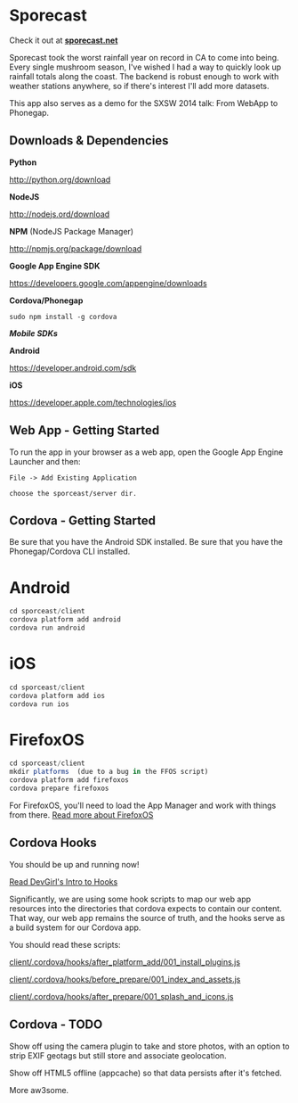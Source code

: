 Sporecast
================

Check it out at **<a href="http://www.sporecast.net/" target="_blank">sporecast.net</a>**

Sporecast took the worst rainfall year on record in CA to come into being.
Every single mushroom season, I've wished I had a way to quickly look up
rainfall totals along the coast. The backend is robust enough to work with
weather stations anywhere, so if there's interest I'll add more datasets.

This app also serves as a demo for the SXSW 2014 talk: From WebApp to Phonegap.


Downloads & Dependencies
------------------------

**Python**

<http://python.org/download>


**NodeJS**

<http://nodejs.ord/download>


**NPM** (NodeJS Package Manager)

<http://npmjs.org/package/download>


**Google App Engine SDK**

<https://developers.google.com/appengine/downloads‎>


**Cordova/Phonegap**
```
sudo npm install -g cordova
```

***Mobile SDKs***

**Android**

<https://developer.android.com/sdk>

**iOS**

<https://developer.apple.com/technologies/ios>


Web App - Getting Started
--------------------------

To run the app in your browser as a web app, open the Google App Engine Launcher
and then:

```
File -> Add Existing Application

choose the sporceast/server dir.
```


Cordova - Getting Started
------------------------------------

Be sure that you have the Android SDK installed.
Be sure that you have the Phonegap/Cordova CLI installed.

Android
=======
```js
cd sporceast/client
cordova platform add android
cordova run android
```

iOS
=======
```js
cd sporceast/client
cordova platform add ios
cordova run ios
```

FirefoxOS
=======
```js
cd sporceast/client
mkdir platforms  (due to a bug in the FFOS script)
cordova platform add firefoxos
cordova prepare firefoxos
```

For FirefoxOS, you'll need to load the App Manager and work with things from
there.
[Read more about FirefoxOS](https://hacks.mozilla.org/2014/02/building-cordova-apps-for-firefox-os/)



Cordova Hooks
-------------

You should be up and running now!

[Read DevGirl's Intro to Hooks](http://devgirl.org/2013/11/12/three-hooks-your-cordovaphonegap-project-needs)

Significantly, we are using some hook scripts to map our web app resources
into the directories that cordova expects to contain our content. That way,
our web app remains the source of truth, and the hooks serve as a build system
for our Cordova app.

You should read these scripts:

[client/.cordova/hooks/after_platform_add/001_install_plugins.js](client/.cordova/hooks/after_platform_add/001_install_plugins.js)

[client/.cordova/hooks/before_prepare/001_index_and_assets.js](client/.cordova/hooks/before_prepare/001_index_and_assets.js)

[client/.cordova/hooks/after_prepare/001_splash_and_icons.js](client/.cordova/hooks/after_prepare/001_splash_and_icons.js)



Cordova - TODO
------------------------------------

Show off using the camera plugin to take and store photos, with an option to
strip EXIF geotags but still store and associate geolocation.

Show off HTML5 offline (appcache) so that data persists after it's fetched.

More aw3some.
